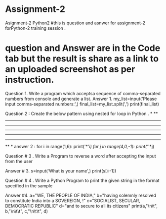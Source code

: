 # Assignment-2
Asignment-2 Python2
#this is question and asnwer for assignment-2 forPython-2 training session .
# question and Answer are in the Code tab but the result is share as a link to an uploaded screenshot as per instruction.

Question 1. Write a program which acceptsa sequence of comma-separated numbers from console and generate a list.
Answer 1. 
my_list=input('Please input comma-separated numbers:',)
final_list=my_list.split(',')
print(final_list)


Question 2 : Create the below pattern using nested for loop in Python .
*
**
***
****
*****
****
***
**
*
answer 2 : 
for i in range(1,6):
    print('*'*i)
for j in range(4,0,-1):
    print('*'*j)
    
Question # 3 . Write a Program to reverse a word after accepting the input from the user 

Answer # 3. 
s=input('What is your name',)
print(s[::-1])

Question # 4 . Write a Python Program to print the given string in the format specified in the sample

Answer #4.
a="WE, THE PEOPLE OF INDIA,"
b="having solemnly resolved to constitute India into a SOVEREIGN, !"
c="SOCIALIST, SECULAR, DEMOCRATIC REPUBLIC"
d="and to secure to all its citizens"
print(a,"\n\t", b,"\n\t\t", c,"\n\t\t", d)
